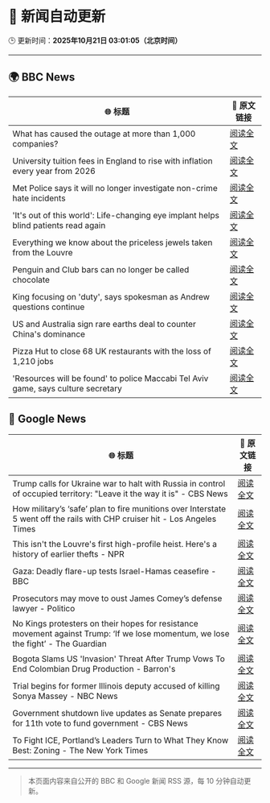 # 🧠 新闻自动更新

🕒 更新时间：**2025年10月21日 03:01:05（北京时间）**

---

## 🌍 BBC News

| 🌐 标题 | 🔗 原文链接 |
|--------|-------------|
| What has caused the outage at more than 1,000 companies? | [阅读全文](https://www.bbc.com/news/articles/cev1en9077ro?at_medium=RSS&at_campaign=rss) |
| University tuition fees in England to rise with inflation every year from 2026 | [阅读全文](https://www.bbc.com/news/articles/cgkzj87n8rdo?at_medium=RSS&at_campaign=rss) |
| Met Police says it will no longer investigate non-crime hate incidents | [阅读全文](https://www.bbc.com/news/articles/cwyp1gk0n23o?at_medium=RSS&at_campaign=rss) |
| 'It's out of this world': Life-changing eye implant helps blind patients read again | [阅读全文](https://www.bbc.com/news/articles/c0qpz39jpj7o?at_medium=RSS&at_campaign=rss) |
| Everything we know about the priceless jewels taken from the Louvre | [阅读全文](https://www.bbc.com/news/articles/cg7nrlkg0zxo?at_medium=RSS&at_campaign=rss) |
| Penguin and Club bars can no longer be called chocolate | [阅读全文](https://www.bbc.com/news/articles/c86737yg3jlo?at_medium=RSS&at_campaign=rss) |
| King focusing on 'duty', says spokesman as Andrew questions continue | [阅读全文](https://www.bbc.com/news/articles/c4gzp6xgdx4o?at_medium=RSS&at_campaign=rss) |
| US and Australia sign rare earths deal to counter China's dominance | [阅读全文](https://www.bbc.com/news/articles/cly9kvrdk2xo?at_medium=RSS&at_campaign=rss) |
| Pizza Hut to close 68 UK restaurants with the loss of 1,210 jobs | [阅读全文](https://www.bbc.com/news/articles/c07mk59pzkpo?at_medium=RSS&at_campaign=rss) |
| 'Resources will be found' to police Maccabi Tel Aviv game, says culture secretary | [阅读全文](https://www.bbc.com/news/articles/cj971rwyzlgo?at_medium=RSS&at_campaign=rss) |

## 📰 Google News

| 🌐 标题 | 🔗 原文链接 |
|--------|-------------|
| Trump calls for Ukraine war to halt with Russia in control of occupied territory: "Leave it the way it is" - CBS News | [阅读全文](https://news.google.com/rss/articles/CBMihwFBVV95cUxOdEhYWUk1d1dUdjktbzN0VXFVcFg1Y3JEb1pOam1aSTg0Z0RoWEZuSFpWWHNLUVRhdzVkRk9QV0ltYmhCM3I3MEcyM0RNeU15cl8yTzh2dGExYkgwX3ktN05EbERmckJ6UWJMdWNGQVZmNnJlS1hvbFVzVUdmb1ZQcEs4cGNwcjDSAYwBQVVfeXFMUG1DTkp1OUtkNTZCbFViVUxHTzVmTmxyX1pMV1FtSW1Uc2F0UFltNFo3LVFMbGp1NHA2am1OLXpqRHk5Si1qM1pZYVM0RTZQYVl3WjV1emhHYzZzQXBFbjJYeklkLW56ZF93cUZETkdLSl9rTG5tcDRMWFljajJJZUVWUDV6UGZ2Y0U1bEw?oc=5) |
| How military’s ‘safe’ plan to fire munitions over Interstate 5 went off the rails with CHP cruiser hit - Los Angeles Times | [阅读全文](https://news.google.com/rss/articles/CBMinwFBVV95cUxQbXVSYm1TYkZJVHotWGZuV3pSSzF0eUZtUjdMQ0ZVRGxnUkFuRHVhUFdsQnk2cm5VMVpyMzhfazZkeW5aemlKZGVVbU1oWjdLQXgtdXFVaVZZT2VxN1RpT1pfakJOaWU4Tk00dWxKZ091MGlicjNmdTd0UFpvQ0pXb0VERnEzVEVnY0xNZzNtM2JxNExvcUF2Umx6eXRrQkU?oc=5) |
| This isn't the Louvre's first high-profile heist. Here's a history of earlier thefts - NPR | [阅读全文](https://news.google.com/rss/articles/CBMif0FVX3lxTE5PVW1Fd3k3TFdTYUZFWWh4Q1RsN0U0cGVZc0ZYM0wwUXZZSzV0eTdDWm9SbWdWVV9MbFYyS1RhZGFFclBDMS1IYzlNalVaZVRMcE5Qa1lGa01kOGdFS2FSM3BpaTBZX2xSMzcyUGh1X2N5SUNjeWUzN3B1UTkyQ3M?oc=5) |
| Gaza: Deadly flare-up tests Israel-Hamas ceasefire - BBC | [阅读全文](https://news.google.com/rss/articles/CBMiWkFVX3lxTE1HakZmcnczRXlaaXhka28tOGc0a2E1a3BSbWJtTXk0STVGcHllSTF1cjMxSXpOMVZ3UmdvbTVCcmUxZlVSYnZlNlk1ZFZxRGNZUmdldWNqNndzd9IBX0FVX3lxTE9LdUpPS2VqRDdHbTMwSTJhY1NGcmhrNkppb1Q1NTQ2TUtweWtTOW9jTDRKWkMwT0FGTVN0eHZpNzdrNWk1UFlZSnNqSFVYc01qS1B6djN6dW83STRIZmlB?oc=5) |
| Prosecutors may move to oust James Comey’s defense lawyer - Politico | [阅读全文](https://news.google.com/rss/articles/CBMiigFBVV95cUxQaEZHWmxDT3FEdnFNOE5FN2V0QWtWQWJSVU11bE1HQXdhWG1JcEk3RjhXLUZDX2NlZTN6aElZMHltc1E4YUZqNDNqMDVLSmpObGxWX2FmRFZpd25YOUdRVmd2bTliM0JHSzFXQ1F3OXJRanZHekl5ZUFsb0FDNmpZQlpzVUVKb1F1SHc?oc=5) |
| No Kings protesters on their hopes for resistance movement against Trump: ‘If we lose momentum, we lose the fight’ - The Guardian | [阅读全文](https://news.google.com/rss/articles/CBMiiAFBVV95cUxNVUsxV08zOTJnZFVCaHFpb2JYNWlieS1meGJZcGJSc3hKMVFJX3VfYUtRYUZNR1Myam1xb2JPZjQzYlRtYlFPb29rR2psekhYaGs1dU9ndlRXNWc4bnBKYUNNUGROWWJ3eXJGcFZSVkZNeW1EWFZMaG53YTN4elNzUF9VV0RrWXQ5?oc=5) |
| Bogota Slams US 'Invasion' Threat After Trump Vows To End Colombian Drug Production - Barron's | [阅读全文](https://news.google.com/rss/articles/CBMiuwFBVV95cUxNNEZkRzNSNGNoSnFBTDllM0JIbVVwU1hVQ2tBY0VTX0hCMWZNRXBCSG1ZZHcxTTZicWFMdERHWEJGWnJteXF1SkR3dndESHhORWFDMWQwZ01FZVhCRjVSeXBWVmVuVjR6RkFoeHg5ekNmQXlIbDFjMU92MEE3VjdxbnF0TTJzLVdWT2h4c1pPaW44SnZwZjBSX0NkSGY0TWhQR0lxWnJFWlZnXy03a1g0VmNwQXViMWZtRm9j?oc=5) |
| Trial begins for former Illinois deputy accused of killing Sonya Massey - NBC News | [阅读全文](https://news.google.com/rss/articles/CBMisgFBVV95cUxNUGxSbnU0dElwMnlDaF9JUDJBT3NsbFdMeVhUUFpVR04zVmRrQjJRMld5b2tRMGtlOXNST3JKNWliNGNJXzA3cVpxS2x3VVFoWHYyQll4T2VOd0w5ZU5aUG52ZktCZFVqU2pyOVpGdUlIQ2wwY3NmaXdKT3BaX0NyY0Y4bEQ5cldjaHprYTQzcV9ISHZIYTJpemt0NzA3aFpiTkVaR3FtOHRmTWZMMGFhOGF30gFWQVVfeXFMUHc5WDZOUTk0N0ZTUnR3eFVCbzFVV2tmRGFuRUotWVBSVDNCd2lITTVKTVk4cHdUSDBPMHpDR0JkYUlZeU0tc3JmS1M3NXpndHlpcE1FZXc?oc=5) |
| Government shutdown live updates as Senate prepares for 11th vote to fund government - CBS News | [阅读全文](https://news.google.com/rss/articles/CBMijwFBVV95cUxQd193VUxieldHblJSSUNGQktRZjFFdmROVEZqUHFwYncwMFY2VVowd1ZWelNEY3dGOVotTHVGdDNNZXJ3QkZ0d3I1NGxsYUgxOTE1cTZvRk5KWllEdnY0VUJqOGJoMndtdmhiMUtXUW5aOVJoamRuZk9BX2RyQWkxNjRZUEJiUzI5WmNkQ0dySdIBlAFBVV95cUxNTmduWlhYWFlDcG1PVW4tRjdFTTloQmJKVTd5TzJ3UVJ2SGtDSk9PVW4wemhOalF1aGVXSVliWldpSUtkVXFLSl9XdkN1V1lnZGRMcktManMwMzN2NEJFbVpFbm5PNTMyR2tuN2ZMSWp3T19mZ1hDelNSRFJaazloa1dxa1cwT2I5WU9fcEtaWWpCOGlD?oc=5) |
| To Fight ICE, Portland’s Leaders Turn to What They Know Best: Zoning - The New York Times | [阅读全文](https://news.google.com/rss/articles/CBMickFVX3lxTE1fYkVZOVU2QkVVYnl0Sms3N0x2M0ROZTNWcGxFSkNFeGJlYk5NQ0JUSkhRbGVVU3lINjZqRDBkZ1ZIU2xJUHhxY1czaVlTdmhDdlhkWFFCWW9HOFVRXzJOa1hGdmtNTG9kQk91Z2I1b3RFQQ?oc=5) |

---
> 本页面内容来自公开的 BBC 和 Google 新闻 RSS 源，每 10 分钟自动更新。